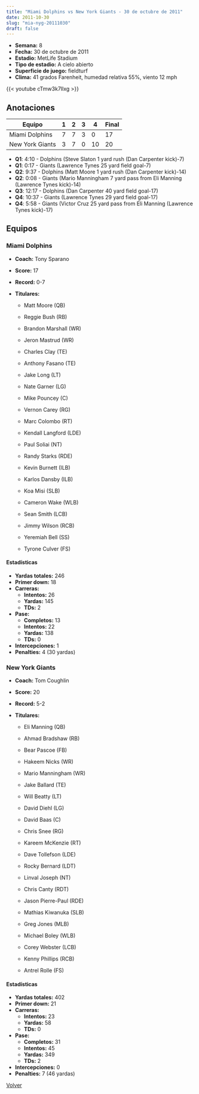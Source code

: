 ```yaml
---
title: "Miami Dolphins vs New York Giants - 30 de octubre de 2011"
date: 2011-10-30
slug: "mia-nyg-20111030"
draft: false
---
```


- **Semana:** 8
- **Fecha:** 30 de octubre de 2011
- **Estadio:** MetLife Stadium
- **Tipo de estadio:** A cielo abierto
- **Superficie de juego:** fieldturf
- **Clima:** 41 grados Farenheit, humedad relativa 55%, viento 12 mph


{{< youtube cTmw3k7Ilxg >}}


## Anotaciones
| Equipo | 1 | 2 | 3 | 4 | Final |
|--------|---|---|---|---|-------|
| Miami Dolphins  | 7 | 7 | 3 | 0  | 17 |
| New York Giants  | 3 | 7 | 0 | 10  | 20 |
- **Q1**: 4:10 - Dolphins (Steve Slaton 1 yard rush (Dan Carpenter kick)-7)
- **Q1**: 0:17 - Giants (Lawrence Tynes 25 yard field goal-7)
- **Q2**: 9:37 - Dolphins (Matt Moore 1 yard rush (Dan Carpenter kick)-14)
- **Q2**: 0:08 - Giants (Mario Manningham 7 yard pass from Eli Manning (Lawrence Tynes kick)-14)
- **Q3**: 12:17 - Dolphins (Dan Carpenter 40 yard field goal-17)
- **Q4**: 10:37 - Giants (Lawrence Tynes 29 yard field goal-17)
- **Q4**: 5:58 - Giants (Victor Cruz 25 yard pass from Eli Manning (Lawrence Tynes kick)-17)


## Equipos


### Miami Dolphins
* **Coach:** Tony Sparano
* **Score:** 17
* **Record:** 0-7
* **Titulares:** 

  * Matt Moore (QB) 

  * Reggie Bush (RB) 

  * Brandon Marshall (WR) 

  * Jeron Mastrud (WR) 

  * Charles Clay (TE) 

  * Anthony Fasano (TE) 

  * Jake Long (LT) 

  * Nate Garner (LG) 

  * Mike Pouncey (C) 

  * Vernon Carey (RG) 

  * Marc Colombo (RT) 

  * Kendall Langford (LDE) 

  * Paul Soliai (NT) 

  * Randy Starks (RDE) 

  * Kevin Burnett (ILB) 

  * Karlos Dansby (ILB) 

  * Koa Misi (SLB) 

  * Cameron Wake (WLB) 

  * Sean Smith (LCB) 

  * Jimmy Wilson (RCB) 

  * Yeremiah Bell (SS) 

  * Tyrone Culver (FS) 

#### Estadísticas
* **Yardas totales:** 246
* **Primer down:** 18
* **Carreras:**
  * **Intentos:** 26
  * **Yardas:** 145
  * **TDs:** 2
* **Pase:**
  * **Completos:** 13
  * **Intentos:** 22
  * **Yardas:** 138
  * **TDs:** 0
* **Intercepciones:** 1
* **Penalties:** 4 (30 yardas)

### New York Giants
* **Coach:** Tom Coughlin
* **Score:** 20
* **Record:** 5-2
* **Titulares:** 

  * Eli Manning (QB) 

  * Ahmad Bradshaw (RB) 

  * Bear Pascoe (FB) 

  * Hakeem Nicks (WR) 

  * Mario Manningham (WR) 

  * Jake Ballard (TE) 

  * Will Beatty (LT) 

  * David Diehl (LG) 

  * David Baas (C) 

  * Chris Snee (RG) 

  * Kareem McKenzie (RT) 

  * Dave Tollefson (LDE) 

  * Rocky Bernard (LDT) 

  * Linval Joseph (NT) 

  * Chris Canty (RDT) 

  * Jason Pierre-Paul (RDE) 

  * Mathias Kiwanuka (SLB) 

  * Greg Jones (MLB) 

  * Michael Boley (WLB) 

  * Corey Webster (LCB) 

  * Kenny Phillips (RCB) 

  * Antrel Rolle (FS) 

#### Estadísticas
* **Yardas totales:** 402
* **Primer down:** 21
* **Carreras:**
  * **Intentos:** 23
  * **Yardas:** 58
  * **TDs:** 0
* **Pase:**
  * **Completos:** 31
  * **Intentos:** 45
  * **Yardas:** 349
  * **TDs:** 2
* **Intercepciones:** 0
* **Penalties:** 7 (46 yardas)


[Volver](/historia/2011)
